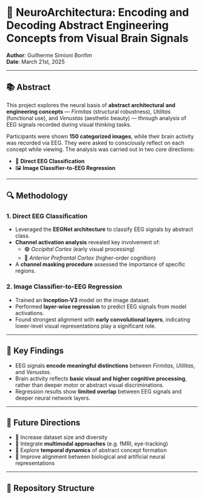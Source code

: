 # 🧠 NeuroArchitectura: Encoding and Decoding Abstract Engineering Concepts from Visual Brain Signals

**Author**: Guilherme Simioni Bonfim  
**Date**: March 21st, 2025

---

## 📚 Abstract

This project explores the neural basis of **abstract architectural and engineering concepts** — _Firmitas_ (structural robustness), _Utilitas_ (functional use), and _Venustas_ (aesthetic beauty) — through analysis of EEG signals recorded during visual thinking tasks.

Participants were shown **150 categorized images**, while their brain activity was recorded via EEG. They were asked to consciously reflect on each concept while viewing. The analysis was carried out in two core directions:

- 🧠 **Direct EEG Classification**
- 🖼️ **Image Classifier-to-EEG Regression**

---

## 🔍 Methodology

### 1. Direct EEG Classification
- Leveraged the **EEGNet architecture** to classify EEG signals by abstract class.
- **Channel activation analysis** revealed key involvement of:
  - 🟢 *Occipital Cortex* (early visual processing)
  - 🔵 *Anterior Prefrontal Cortex* (higher-order cognition)
- A **channel masking procedure** assessed the importance of specific regions.

### 2. Image Classifier-to-EEG Regression
- Trained an **Inception-V3** model on the image dataset.
- Performed **layer-wise regression** to predict EEG signals from model activations.
- Found strongest alignment with **early convolutional layers**, indicating lower-level visual representations play a significant role.

---

## 🧪 Key Findings

- EEG signals **encode meaningful distinctions** between _Firmitas_, _Utilitas_, and _Venustas_.
- Brain activity reflects **basic visual and higher cognitive processing**, rather than deeper motor or abstract visual discriminations.
- Regression results show **limited overlap** between EEG signals and deeper neural network layers.

---

## 🚀 Future Directions

- 🧠 Increase dataset size and diversity
- 🤝 Integrate **multimodal approaches** (e.g. fMRI, eye-tracking)
- 🔬 Explore **temporal dynamics** of abstract concept formation
- 🤖 Improve alignment between biological and artificial neural representations

---

## 📂 Repository Structure

